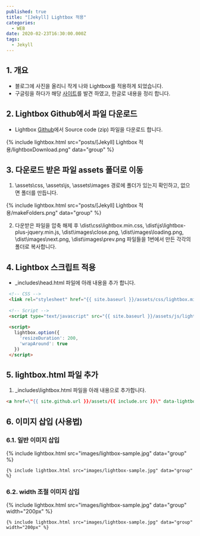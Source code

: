 ```yaml
---
published: true
title: "[Jekyll] Lightbox 적용"
categories:
  - WEB
date: 2020-02-23T16:30:00.000Z
tags:
  - Jekyll
---
```


## 1. 개요
 * 블로그에 사진을 올리니 작게 나와 Lightbox를 적용하게 되었습니다.
 * 구글링을 하다가 해당 [사이트][googling]를 발견 하였고, 한글로 내용을 정리 합니다.
 
## 2. Lightbox Github에서 파일 다운로드
 * Lightbox [Github]에서 Source code (zip) 파일을 다운로드 합니다.
 
 {% include lightbox.html src="posts/[Jekyll] Lightbox 적용/lightboxDownload.png" data="group" %}

## 3. 다운로드 받은 파일 assets 폴더로 이동
 1. \assets\css, \assets\js, \assets\images 경로에 폴더가 있는지 확인하고, 없으면 폴더를 만듭니다.
 
 {% include lightbox.html src="posts/[Jekyll] Lightbox 적용/makeFolders.png" data="group" %}
 
 2. 다운받은 파일을 압축 해제 후 \dist\css\lightbox.min.css, \dist\js\lightbox-plus-jquery.min.js, \dist\images\close.png, \dist\images\loading.png, \dist\images\next.png, \dist\images\prev.png 파일들을 1번에서 만든 각각의 폴더로 복사합니다.
 
## 4. Lightbox 스크립트 적용
 * \_includes\head.html 파일에 아래 내용을 추가 합니다.
 
 ``` html
  <!-- CSS -->
  <link rel="stylesheet" href="{{ site.baseurl }}/assets/css/lightbox.min.css">
  
  <!-- Script -->
  <script type="text/javascript" src="{{ site.baseurl }}/assets/js/lightbox-plus-jquery.min.js"></script>
  
  <script>
    lightbox.option({
      'resizeDuration': 200,
      'wrapAround': true
    })
  </script>
 ```

## 5. lightbox.html 파일 추가
 1. \_includes\lightbox.html 파일을 아래 내용으로 추가합니다.
 
 ``` html
 <a href=\"{{ site.github.url }}/assets/{{ include.src }}\" data-lightbox=\"{{ include.data }}\" data-title=\"{{ include.title }}\"><img src=\"{{ site.github.url }}/assets/{{ include.src }}\" alt=\"{{ include.title }}\" width=\"{{ include.width }}\"/></a>
 ```

## 6. 이미지 삽입 (사용법)
 
 ### 6.1. 일반 이미지 삽입
  {% include lightbox.html src="images/lightbox-sample.jpg" data="group" %}
  
  ``` liquid
  {% include lightbox.html src="images/lightbox-sample.jpg" data="group" %}
  ```
 ### 6.2. width 조절 이미지 삽입
  {% include lightbox.html src="images/lightbox-sample.jpg" data="group" width="200px" %}
  
  ``` liquid
  {% include lightbox.html src="images/lightbox-sample.jpg" data="group" width="200px" %}
  ```
 
[googling]: <https://blog.aldomann.com/using-lightbox/>
[Github]: <https://github.com/lokesh/lightbox2/releases>